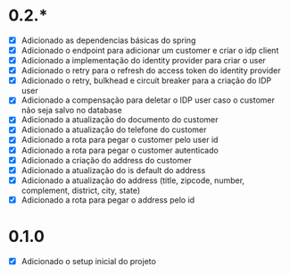 # 0.2.*
- [X] Adicionado as dependencias básicas do spring
- [X] Adicionado o endpoint para adicionar um customer e criar o idp client
- [X] Adicionado a implementação do identity provider para criar o user
- [X] Adicionado o retry para o refresh do access token do identity provider
- [X] Adicionado o retry, bulkhead e circuit breaker para a criação do IDP user
- [x] Adicionado a compensação para deletar o IDP user caso o customer não seja salvo no database
- [X] Adicionado a atualização do documento do customer
- [X] Adicionado a atualização do telefone do customer
- [X] Adicionado a rota para pegar o customer pelo user id
- [X] Adicionado a rota para pegar o customer autenticado
- [X] Adicionado a criação do address do customer
- [X] Adicionado a atualização do is default do address
- [X] Adicionado a atualização do address (title, zipcode, number, complement, district, city, state)
- [X] Adicionado a rota para pegar o address pelo id

# 0.1.0
- [X] Adicionado o setup inicial do projeto